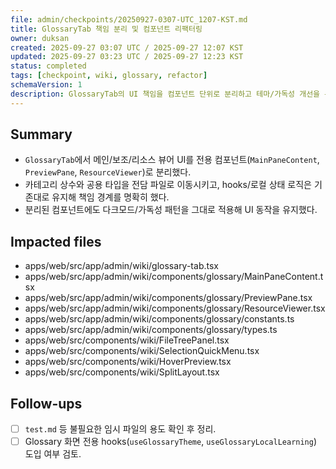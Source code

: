 ```yaml
---
file: admin/checkpoints/20250927-0307-UTC_1207-KST.md
title: GlossaryTab 책임 분리 및 컴포넌트 리팩터링
owner: duksan
created: 2025-09-27 03:07 UTC / 2025-09-27 12:07 KST
updated: 2025-09-27 03:23 UTC / 2025-09-27 12:23 KST
status: completed
tags: [checkpoint, wiki, glossary, refactor]
schemaVersion: 1
description: GlossaryTab의 UI 책임을 컴포넌트 단위로 분리하고 테마/가독성 개선을 유지한 채 코드 구조를 재정리했다.
---
```


## Summary

- `GlossaryTab`에서 메인/보조/리소스 뷰어 UI를 전용 컴포넌트(`MainPaneContent`, `PreviewPane`, `ResourceViewer`)로 분리했다.
- 카테고리 상수와 공용 타입을 전담 파일로 이동시키고, hooks/로컬 상태 로직은 기존대로 유지해 책임 경계를 명확히 했다.
- 분리된 컴포넌트에도 다크모드/가독성 패턴을 그대로 적용해 UI 동작을 유지했다.

## Impacted files

- apps/web/src/app/admin/wiki/glossary-tab.tsx
- apps/web/src/app/admin/wiki/components/glossary/MainPaneContent.tsx
- apps/web/src/app/admin/wiki/components/glossary/PreviewPane.tsx
- apps/web/src/app/admin/wiki/components/glossary/ResourceViewer.tsx
- apps/web/src/app/admin/wiki/components/glossary/constants.ts
- apps/web/src/app/admin/wiki/components/glossary/types.ts
- apps/web/src/components/wiki/FileTreePanel.tsx
- apps/web/src/components/wiki/SelectionQuickMenu.tsx
- apps/web/src/components/wiki/HoverPreview.tsx
- apps/web/src/components/wiki/SplitLayout.tsx

## Follow-ups

- [ ] `test.md` 등 불필요한 임시 파일의 용도 확인 후 정리.
- [ ] Glossary 화면 전용 hooks(`useGlossaryTheme`, `useGlossaryLocalLearning`) 도입 여부 검토.
